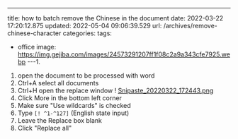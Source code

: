 ---
title: how to batch remove the Chinese in the document
date: 2022-03-22 17:20:12.875
updated: 2022-05-04 09:06:39.529
url: /archives/remove-chinese-character
categories: 
tags: 
- office
image: https://img.gejiba.com/images/24573291207ff1f08c2a9a343cfe7925.webp
---1.

1. open the document to be processed with word
2. Ctrl+A select all documents
3. Ctrl+H open the replace window
! [Snipaste_20220322_172443.png](https://img.gejiba.com/images/4d9859f12162c00796d4c436ff3a802d.webp)
4. Click More in the bottom left corner
5. Make sure "Use wildcards" is checked
6. Type ``[! ^1-^127]`` (English state input)
7. Leave the Replace box blank
8. Click "Replace all"
